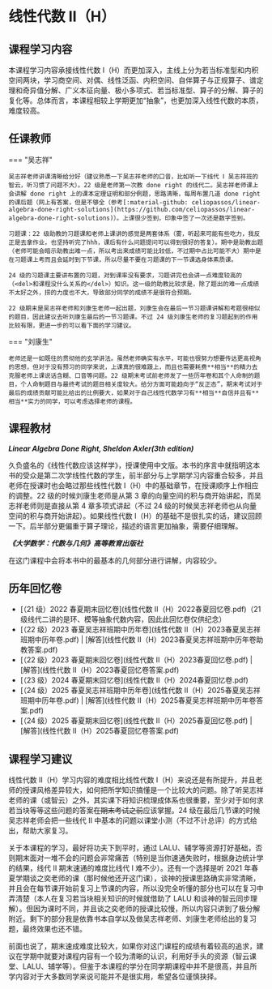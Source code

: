 # 线性代数 Ⅱ（H）

## 课程学习内容

本课程学习内容承接线性代数 I（H）而更加深入，主线上分为若当标准型和内积空间两块，学习商空间、对偶、线性泛函、内积空间、自伴算子与正规算子、谱定理和奇异值分解、广义本征向量、极小多项式、若当标准型、算子的分解、算子的复化等。总体而言，本课程相较上学期更加“抽象”，也更加深入线性代数的本质，难度较高。

## 任课教师

=== "吴志祥"

    吴志祥老师讲课清晰给分好（建议熟悉一下吴志祥老师的口音，比如听一下线代 Ⅰ 吴志祥班的智云，听习惯了问题不大）。22 级是老师第一次教 done right 的线代二。吴志祥老师课上会讲解 done right 上的课本定理证明和部分例题，思路清晰，每周布置几道 done right 的课后题（网上有答案，但是不够全（参考[:material-github: celiopassos/linear-algebra-done-right-solutions](https://github.com/celiopassos/linear-algebra-done-right-solutions)）。上课很少签到，印象中签了一次还是数字签到。

    习题课：22 级助教的习题课和老师上课讲的感觉是两套体系（雾，听起来可能有些吃力，我反正是去拿作业，也坚持听完了hhh，课后有什么问题提问可以得到很好的答复）。期中是助教出题（老师可能会暗示助教出难一点，所以考出来成绩可能比较低，不过期中占比可能不大）期中是在习题课上考而且会延时到下节课，所以尽量不要在习题课的下一节课选身体素质课。

    24 级的习题课主要讲布置的习题，对到课率没有要求，习题讲完也会讲一点难度较高的（<del>和课程没什么关系的</del>）知识。这一级的助教比较求是，除了题出的难一点成绩不太好之外，捞的力度也不大，导致部分同学的成绩不是很符合预期。

    22 级期末是吴志祥老师和刘康生老师一起出题，刘康生会在最后一节习题课讲解和考题很相似的题目，因此建议去听刘康生最后的一节习题课。不过 24 级刘康生老师的复习题起到的作用比较有限，更进一步的可以看下面的学习建议。

=== "刘康生"

    老师还是一如既往的贯彻他的玄学讲法。虽然老师确实有水平，可能也很努力想要传达更高视角的思想，但对于没有预习的同学来说，上课真的很难跟上，而且也需要耗费**相当**的精力去克服老师上课说话含糊、口音等问题。22 级期末考试前老师发了一些历年卷和其个人命制的题目，个人命制题目与最终考试的题目相关度较大。给分方面可能趋向于“反正态”，期末考试对于最后的成绩贡献可能比给出的比例要大，如果对于自己线性代数学习有**相当**自信并且有**相当**实力的同学，可以考虑选择老师的课程。

## 课程教材

***Linear Algebra Done Right, Sheldon Axler(3th edition)***

久负盛名的《线性代数应该这样学》，授课使用中文版。本书的序言中就指明这本书的受众是第二次学线性代数的学生，前半部分与上学期学习内容重合较多，并且老师在授课时也会略过那些线性代数 I（H）中的基础章节，在授课顺序上作相应的调整。22 级的时候刘康生老师是从第 3 章的向量空间的积与商开始讲起，而吴志祥老师则是直接从第 4 章多项式讲起（不过 24 级的时候吴志祥老师也从向量空间的积与商开始讲起）。如果线性代数 I（H）的基础不是很扎实的话，建议回顾一下。后半部分更偏重于算子理论，描述的语言更加抽象，需要仔细理解。

***《大学数学：代数与几何》高等教育出版社***

在这门课程中会将本书中的最基本的几何部分进行讲解，内容较少。

## 历年回忆卷

- [（21 级）2022 春夏期末回忆卷](线性代数 Ⅱ（H）2022春夏回忆卷.pdf)（21 级线代二讲的是环、模等抽象代数内容，因此此回忆卷仅供纪念）
- [（22 级）2023 春夏吴志祥班期中历年卷](线性代数 Ⅱ（H）2023春夏吴志祥班期中历年卷.pdf) | [解答](线性代数 Ⅱ（H）2023春夏吴志祥班期中历年卷助教答案.pdf)
- [（22 级）2023 春夏期末回忆卷](线性代数 Ⅱ（H）2023春夏回忆卷.pdf) | [解答](线性代数 Ⅱ（H）2023春夏回忆卷答案.pdf)
- [（23 级）2024 春夏期末回忆卷](线性代数 Ⅱ（H）2024春夏回忆卷.pdf)
- [（24 级）2025 春夏吴志祥班期中历年卷](线性代数 Ⅱ（H）2025春夏吴志祥班期中历年卷.pdf) | [解答](线性代数 Ⅱ（H）2025春夏吴志祥班期中历年卷答案.pdf)
- [（24 级）2025 春夏期末回忆卷](线性代数 Ⅱ（H）2025春夏回忆卷.pdf) | [解答](线性代数 Ⅱ（H）2025春夏回忆卷答案.pdf)

## 课程学习建议

线性代数 II（H）学习内容的难度相比线性代数 I（H）来说还是有所提升，并且老师的授课风格差异较大，如何把所学知识搞懂是一个比较大的问题。除了听吴志祥老师的课（或智云）之外，其实课下将知识梳理成体系也很重要，至少对于如何求若当块等等这些问题的答案<del>在期末考试之前</del>应该掌握。24 级在最后几节课的时候吴志祥老师会把一些线代 II 中基本的问题以课堂小测（不过不计总评）的方式给出，帮助大家复习。

关于本课程的学习，最好将功夫下到平时，通过 LALU、辅学等资源打好基础，否则期末面对一堆不会的问题会非常痛苦（特别是当你速通失败时，根据身边统计学的结果，线代 II 期末速通的难度比线代 I 难不少）。还有一个选择是听 2021 年春夏学期谈之奕老师的课（那时候他还开这门课），谈神的授课思路确实非常清晰，并且会在每节课开始前复习上节课的内容，所以没完全听懂的部分也可以在复习中弄清楚（本人在复习若当块相关知识的时候就借助了 LALU 和谈神的智云同步理解）。但因为课时不同，并且谈之奕老师的授课比较慢，所以内容只讲到了极分解附近。剩下的部分我是依靠书本自学以及做吴志祥老师、刘康生老师给出的复习题，最终效果也还不错。

前面也说了，期末速成难度比较大，如果你对这门课程的成绩有着较高的追求，建议在学期中就要对课程内容有一个较为清晰的认识，利用好手头的资源（智云课堂、LALU、辅学等）。但鉴于本课程的学分在同学期课程中并不是很高，并且所学内容对于大多数同学来说可能并不是很实用，希望各位谨慎抉择。
